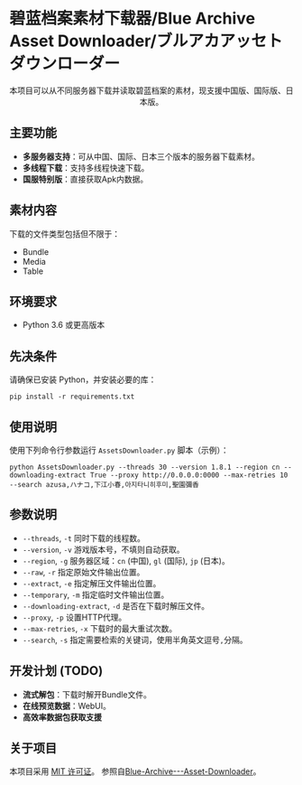 # 碧蓝档案素材下载器/Blue Archive Asset Downloader/ブルアカアッセトダウンローダー

<div style="text-align: center;">
本项目可以从不同服务器下载并读取碧蓝档案的素材，现支援中国版、国际版、日本版。
</div>

## 主要功能

- **多服务器支持**：可从中国、国际、日本三个版本的服务器下载素材。
- **多线程下载**：支持多线程快速下载。
- **国服特别版**：直接获取Apk内数据。

## 素材内容

下载的文件类型包括但不限于：

- Bundle
- Media
- Table

## 环境要求

- Python 3.6 或更高版本

## 先决条件

请确保已安装 Python，并安装必要的库：

```shell
pip install -r requirements.txt
```
## 使用说明
使用下列命令行参数运行 `AssetsDownloader.py` 脚本（示例）：

```shell
python AssetsDownloader.py --threads 30 --version 1.8.1 --region cn --downloading-extract True --proxy http://0.0.0.0:0000 --max-retries 10 --search azusa,ハナコ,下江小春,아지타니히후미,聖園彌香
```
## 参数说明

- `--threads`, `-t` 同时下载的线程数。
- `--version`, `-v` 游戏版本号，不填则自动获取。
- `--region`, `-g` 服务器区域：`cn` (中国), `gl` (国际), `jp` (日本)。
- `--raw`, `-r` 指定原始文件输出位置。
- `--extract`, `-e` 指定解压文件输出位置。
- `--temporary`, `-m` 指定临时文件输出位置。
- `--downloading-extract`, `-d` 是否在下载时解压文件。
- `--proxy`, `-p` 设置HTTP代理。
- `--max-retries`, `-x` 下载时的最大重试次数。
- `--search`, `-s` 指定需要检索的关键词，使用半角英文逗号`,`分隔。

## 开发计划 (TODO)

- **流式解包**：下载时解开Bundle文件。
- **在线预览数据**：WebUI。
- **高效率数据包获取支援**


## 关于项目
本项目采用 [MIT 许可证](LICENSE)。
参照自[Blue-Archive---Asset-Downloader](https://github.com/K0lb3/Blue-Archive---Asset-Downloader)。

